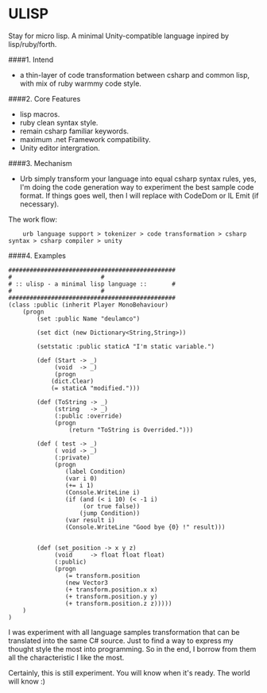 # ULISP
Stay for micro lisp. 
A minimal Unity-compatible language inpired by lisp/ruby/forth.

####1. Intend
 - a thin-layer of code transformation between csharp and common lisp, with mix of ruby warmmy code style. 
 
####2. Core Features
 - lisp macros.
 - ruby clean syntax style.
 - remain csharp familiar keywords.
 - maximum .net Framework compatibility.
 - Unity editor intergration.

####3. Mechanism
   
   - Urb simply transform your language into equal csharp syntax rules, yes, I'm doing the code generation way to experiment the best sample code format. If things goes well, then I will replace with CodeDom or IL Emit (if necessary).

The work flow:

        urb language support > tokenizer > code transformation > csharp syntax > csharp compiler > unity

####4. Examples

	###############################################
	#					      #
	# :: ulisp - a minimal lisp language ::	      #
	#					      #
	###############################################
	(class :public (inherit Player MonoBehaviour)
		(progn
			(set :public Name "deulamco")

			(set dict (new Dictionary<String,String>)) 

			(setstatic :public staticA "I'm static variable.")

			(def (Start -> _)
			     (void  -> _)
			     (progn
				(dict.Clear)
				(= staticA "modified.")))

			(def (ToString -> _)
			     (string   -> _) 
			     (:public :override)
			     (progn
			         (return "ToString is Overrided.")))

			(def ( test -> _)
			     ( void -> _)
			     (:private)
				 (progn 
					(label Condition)
					(var i 0)
					(+= i 1)
					(Console.WriteLine i)
					(if (and (< i 10) (< -1 i) 
						 (or true false))
					    (jump Condition))
					(var result i)
					(Console.WriteLine "Good bye {0} !" result)))


			(def (set_position -> x y z)
				 (void 	   -> float float float) 
				 (:public)
				 (progn 
				    (= transform.position 
				    (new Vector3 
				    (+ transform.position.x x)
				    (+ transform.position.y y)
				    (+ transform.position.z z)))))
		)
	)

I was experiment with all language samples transformation that can be translated into the same C# source. Just to find a way to express my thought style the most into programming. So in the end, I borrow from them all the characteristic I like the most.

Certainly, this is still experiment.
 You will know when it's ready. 
 The world will know :)
